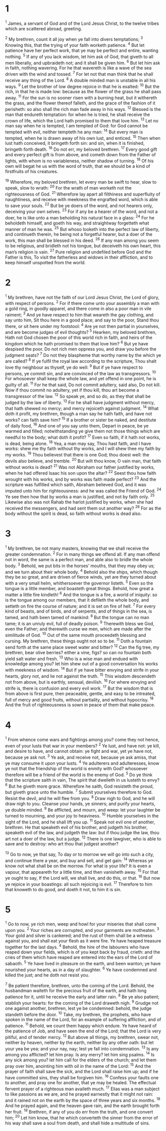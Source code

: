 # 1 
<sup class='bibleverse'>1</sup> James, a servant of God and of the Lord Jesus Christ, to the twelve tribes which are scattered abroad, greeting. 

<sup class='bibleverse'>2</sup> My brethren, count it all joy when ye fall into divers temptations; <sup class='bibleverse'>3</sup> Knowing this, that the trying of your faith worketh patience. <sup class='bibleverse'>4</sup> But let patience have her perfect work, that ye may be perfect and entire, wanting nothing. <sup class='bibleverse'>5</sup> If any of you lack wisdom, let him ask of God, that giveth to all men liberally, and upbraideth not; and it shall be given him. <sup class='bibleverse'>6</sup> But let him ask in faith, nothing wavering. For he that wavereth is like a wave of the sea driven with the wind and tossed. <sup class='bibleverse'>7</sup> For let not that man think that he shall receive any thing of the Lord. <sup class='bibleverse'>8</sup> A double minded man is unstable in all his ways. <sup class='bibleverse'>9</sup> Let the brother of low degree rejoice in that he is exalted: <sup class='bibleverse'>10</sup> But the rich, in that he is made low: because as the flower of the grass he shall pass away. <sup class='bibleverse'>11</sup> For the sun is no sooner risen with a burning heat, but it withereth the grass, and the flower thereof falleth, and the grace of the fashion of it perisheth: so also shall the rich man fade away in his ways. <sup class='bibleverse'>12</sup> Blessed is the man that endureth temptation: for when he is tried, he shall receive the crown of life, which the Lord hath promised to them that love him. <sup class='bibleverse'>13</sup> Let no man say when he is tempted, I am tempted of God: for God cannot be tempted with evil, neither tempteth he any man: <sup class='bibleverse'>14</sup> But every man is tempted, when he is drawn away of his own lust, and enticed. <sup class='bibleverse'>15</sup> Then when lust hath conceived, it bringeth forth sin: and sin, when it is finished, bringeth forth death. <sup class='bibleverse'>16</sup> Do not err, my beloved brethren. <sup class='bibleverse'>17</sup> Every good gift and every perfect gift is from above, and cometh down from the Father of lights, with whom is no variableness, neither shadow of turning. <sup class='bibleverse'>18</sup> Of his own will begat he us with the word of truth, that we should be a kind of firstfruits of his creatures. 

<sup class='bibleverse'>19</sup> Wherefore, my beloved brethren, let every man be swift to hear, slow to speak, slow to wrath: <sup class='bibleverse'>20</sup> For the wrath of man worketh not the righteousness of God. <sup class='bibleverse'>21</sup> Wherefore lay apart all filthiness and superfluity of naughtiness, and receive with meekness the engrafted word, which is able to save your souls. <sup class='bibleverse'>22</sup> But be ye doers of the word, and not hearers only, deceiving your own selves. <sup class='bibleverse'>23</sup> For if any be a hearer of the word, and not a doer, he is like unto a man beholding his natural face in a glass: <sup class='bibleverse'>24</sup> For he beholdeth himself, and goeth his way, and straightway forgetteth what manner of man he was. <sup class='bibleverse'>25</sup> But whoso looketh into the perfect law of liberty, and continueth therein, he being not a forgetful hearer, but a doer of the work, this man shall be blessed in his deed. <sup class='bibleverse'>26</sup> If any man among you seem to be religious, and bridleth not his tongue, but deceiveth his own heart, this man’s religion is vain. <sup class='bibleverse'>27</sup> Pure religion and undefiled before God and the Father is this, To visit the fatherless and widows in their affliction, and to keep himself unspotted from the world. 

# 2 
<sup class='bibleverse'>1</sup> My brethren, have not the faith of our Lord Jesus Christ, the Lord of glory, with respect of persons. <sup class='bibleverse'>2</sup> For if there come unto your assembly a man with a gold ring, in goodly apparel, and there come in also a poor man in vile raiment; <sup class='bibleverse'>3</sup> And ye have respect to him that weareth the gay clothing, and say unto him, Sit thou here in a good place; and say to the poor, Stand thou there, or sit here under my footstool: <sup class='bibleverse'>4</sup> Are ye not then partial in yourselves, and are become judges of evil thoughts? <sup class='bibleverse'>5</sup> Hearken, my beloved brethren, Hath not God chosen the poor of this world rich in faith, and heirs of the kingdom which he hath promised to them that love him? <sup class='bibleverse'>6</sup> But ye have despised the poor. Do not rich men oppress you, and draw you before the judgment seats? <sup class='bibleverse'>7</sup> Do not they blaspheme that worthy name by the which ye are called? <sup class='bibleverse'>8</sup> If ye fulfil the royal law according to the scripture, Thou shalt love thy neighbour as thyself, ye do well: <sup class='bibleverse'>9</sup> But if ye have respect to persons, ye commit sin, and are convinced of the law as transgressors. <sup class='bibleverse'>10</sup> For whosoever shall keep the whole law, and yet offend in one point, he is guilty of all. <sup class='bibleverse'>11</sup> For he that said, Do not commit adultery, said also, Do not kill. Now if thou commit no adultery, yet if thou kill, thou art become a transgressor of the law. <sup class='bibleverse'>12</sup> So speak ye, and so do, as they that shall be judged by the law of liberty. <sup class='bibleverse'>13</sup> For he shall have judgment without mercy, that hath shewed no mercy; and mercy rejoiceth against judgment. <sup class='bibleverse'>14</sup> What doth it profit, my brethren, though a man say he hath faith, and have not works? can faith save him? <sup class='bibleverse'>15</sup> If a brother or sister be naked, and destitute of daily food, <sup class='bibleverse'>16</sup> And one of you say unto them, Depart in peace, be ye warmed and filled; notwithstanding ye give them not those things which are needful to the body; what doth it profit? <sup class='bibleverse'>17</sup> Even so faith, if it hath not works, is dead, being alone. <sup class='bibleverse'>18</sup> Yea, a man may say, Thou hast faith, and I have works: shew me thy faith without thy works, and I will shew thee my faith by my works. <sup class='bibleverse'>19</sup> Thou believest that there is one God; thou doest well: the devils also believe, and tremble. <sup class='bibleverse'>20</sup> But wilt thou know, O vain man, that faith without works is dead? <sup class='bibleverse'>21</sup> Was not Abraham our father justified by works, when he had offered Isaac his son upon the altar? <sup class='bibleverse'>22</sup> Seest thou how faith wrought with his works, and by works was faith made perfect? <sup class='bibleverse'>23</sup> And the scripture was fulfilled which saith, Abraham believed God, and it was imputed unto him for righteousness: and he was called the Friend of God. <sup class='bibleverse'>24</sup> Ye see then how that by works a man is justified, and not by faith only. <sup class='bibleverse'>25</sup> Likewise also was not Rahab the harlot justified by works, when she had received the messengers, and had sent them out another way? <sup class='bibleverse'>26</sup> For as the body without the spirit is dead, so faith without works is dead also. 

# 3 
<sup class='bibleverse'>1</sup> My brethren, be not many masters, knowing that we shall receive the greater condemnation. <sup class='bibleverse'>2</sup> For in many things we offend all. If any man offend not in word, the same is a perfect man, and able also to bridle the whole body. <sup class='bibleverse'>3</sup> Behold, we put bits in the horses’ mouths, that they may obey us; and we turn about their whole body. <sup class='bibleverse'>4</sup> Behold also the ships, which though they be so great, and are driven of fierce winds, yet are they turned about with a very small helm, whithersoever the governor listeth. <sup class='bibleverse'>5</sup> Even so the tongue is a little member, and boasteth great things. Behold, how great a matter a little fire kindleth! <sup class='bibleverse'>6</sup> And the tongue is a fire, a world of iniquity: so is the tongue among our members, that it defileth the whole body, and setteth on fire the course of nature; and it is set on fire of hell. <sup class='bibleverse'>7</sup> For every kind of beasts, and of birds, and of serpents, and of things in the sea, is tamed, and hath been tamed of mankind: <sup class='bibleverse'>8</sup> But the tongue can no man tame; it is an unruly evil, full of deadly poison. <sup class='bibleverse'>9</sup> Therewith bless we God, even the Father; and therewith curse we men, which are made after the similitude of God. <sup class='bibleverse'>10</sup> Out of the same mouth proceedeth blessing and cursing. My brethren, these things ought not so to be. <sup class='bibleverse'>11</sup> Doth a fountain send forth at the same place sweet water and bitter? <sup class='bibleverse'>12</sup> Can the fig tree, my brethren, bear olive berries? either a vine, figs? so can no fountain both yield salt water and fresh. <sup class='bibleverse'>13</sup> Who is a wise man and endued with knowledge among you? let him shew out of a good conversation his works with meekness of wisdom. <sup class='bibleverse'>14</sup> But if ye have bitter envying and strife in your hearts, glory not, and lie not against the truth. <sup class='bibleverse'>15</sup> This wisdom descendeth not from above, but is earthly, sensual, devilish. <sup class='bibleverse'>16</sup> For where envying and strife is, there is confusion and every evil work. <sup class='bibleverse'>17</sup> But the wisdom that is from above is first pure, then peaceable, gentle, and easy to be intreated, full of mercy and good fruits, without partiality, and without hypocrisy. <sup class='bibleverse'>18</sup> And the fruit of righteousness is sown in peace of them that make peace. 

# 4 
<sup class='bibleverse'>1</sup> From whence come wars and fightings among you? come they not hence, even of your lusts that war in your members? <sup class='bibleverse'>2</sup> Ye lust, and have not: ye kill, and desire to have, and cannot obtain: ye fight and war, yet ye have not, because ye ask not. <sup class='bibleverse'>3</sup> Ye ask, and receive not, because ye ask amiss, that ye may consume it upon your lusts. <sup class='bibleverse'>4</sup> Ye adulterers and adulteresses, know ye not that the friendship of the world is enmity with God? whosoever therefore will be a friend of the world is the enemy of God. <sup class='bibleverse'>5</sup> Do ye think that the scripture saith in vain, The spirit that dwelleth in us lusteth to envy? <sup class='bibleverse'>6</sup> But he giveth more grace. Wherefore he saith, God resisteth the proud, but giveth grace unto the humble. <sup class='bibleverse'>7</sup> Submit yourselves therefore to God. Resist the devil, and he will flee from you. <sup class='bibleverse'>8</sup> Draw nigh to God, and he will draw nigh to you. Cleanse your hands, ye sinners; and purify your hearts, ye double minded. <sup class='bibleverse'>9</sup> Be afflicted, and mourn, and weep: let your laughter be turned to mourning, and your joy to heaviness. <sup class='bibleverse'>10</sup> Humble yourselves in the sight of the Lord, and he shall lift you up. <sup class='bibleverse'>11</sup> Speak not evil one of another, brethren. He that speaketh evil of his brother, and judgeth his brother, speaketh evil of the law, and judgeth the law: but if thou judge the law, thou art not a doer of the law, but a judge. <sup class='bibleverse'>12</sup> There is one lawgiver, who is able to save and to destroy: who art thou that judgest another? 

<sup class='bibleverse'>13</sup> Go to now, ye that say, To day or to morrow we will go into such a city, and continue there a year, and buy and sell, and get gain: <sup class='bibleverse'>14</sup> Whereas ye know not what shall be on the morrow. For what is your life? It is even a vapour, that appeareth for a little time, and then vanisheth away. <sup class='bibleverse'>15</sup> For that ye ought to say, If the Lord will, we shall live, and do this, or that. <sup class='bibleverse'>16</sup> But now ye rejoice in your boastings: all such rejoicing is evil. <sup class='bibleverse'>17</sup> Therefore to him that knoweth to do good, and doeth it not, to him it is sin. 

# 5 
<sup class='bibleverse'>1</sup> Go to now, ye rich men, weep and howl for your miseries that shall come upon you. <sup class='bibleverse'>2</sup> Your riches are corrupted, and your garments are motheaten. <sup class='bibleverse'>3</sup> Your gold and silver is cankered; and the rust of them shall be a witness against you, and shall eat your flesh as it were fire. Ye have heaped treasure together for the last days. <sup class='bibleverse'>4</sup> Behold, the hire of the labourers who have reaped down your fields, which is of you kept back by fraud, crieth: and the cries of them which have reaped are entered into the ears of the Lord of sabaoth. <sup class='bibleverse'>5</sup> Ye have lived in pleasure on the earth, and been wanton; ye have nourished your hearts, as in a day of slaughter. <sup class='bibleverse'>6</sup> Ye have condemned and killed the just; and he doth not resist you. 

<sup class='bibleverse'>7</sup> Be patient therefore, brethren, unto the coming of the Lord. Behold, the husbandman waiteth for the precious fruit of the earth, and hath long patience for it, until he receive the early and latter rain. <sup class='bibleverse'>8</sup> Be ye also patient; stablish your hearts: for the coming of the Lord draweth nigh. <sup class='bibleverse'>9</sup> Grudge not one against another, brethren, lest ye be condemned: behold, the judge standeth before the door. <sup class='bibleverse'>10</sup> Take, my brethren, the prophets, who have spoken in the name of the Lord, for an example of suffering affliction, and of patience. <sup class='bibleverse'>11</sup> Behold, we count them happy which endure. Ye have heard of the patience of Job, and have seen the end of the Lord; that the Lord is very pitiful, and of tender mercy. <sup class='bibleverse'>12</sup> But above all things, my brethren, swear not, neither by heaven, neither by the earth, neither by any other oath: but let your yea be yea; and your nay, nay; lest ye fall into condemnation. <sup class='bibleverse'>13</sup> Is any among you afflicted? let him pray. Is any merry? let him sing psalms. <sup class='bibleverse'>14</sup> Is any sick among you? let him call for the elders of the church; and let them pray over him, anointing him with oil in the name of the Lord: <sup class='bibleverse'>15</sup> And the prayer of faith shall save the sick, and the Lord shall raise him up; and if he have committed sins, they shall be forgiven him. <sup class='bibleverse'>16</sup> Confess your faults one to another, and pray one for another, that ye may be healed. The effectual fervent prayer of a righteous man availeth much. <sup class='bibleverse'>17</sup> Elias was a man subject to like passions as we are, and he prayed earnestly that it might not rain: and it rained not on the earth by the space of three years and six months. <sup class='bibleverse'>18</sup> And he prayed again, and the heaven gave rain, and the earth brought forth her fruit. <sup class='bibleverse'>19</sup> Brethren, if any of you do err from the truth, and one convert him; <sup class='bibleverse'>20</sup> Let him know, that he which converteth the sinner from the error of his way shall save a soul from death, and shall hide a multitude of sins. 